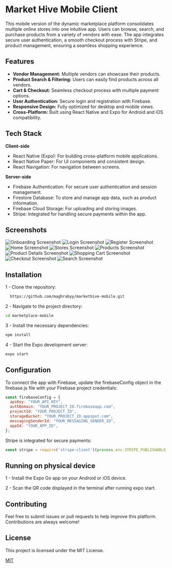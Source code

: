 
# Market Hive Mobile Client

This mobile version of the dynamic marketplace platform consolidates multiple online stores into one intuitive app. Users can browse, search, and purchase products from a variety of vendors with ease. The app integrates secure user authentication, a smooth checkout process with Stripe, and product management, ensuring a seamless shopping experience.
## Features

- **Vendor Management:** Multiple vendors can showcase their products.
- **Product Search & Filtering:** Users can easily find products across all vendors.
- **Cart & Checkout:** Seamless checkout process with multiple payment options.
- **User Authentication:** Secure login and registration with Firebase.
- **Responsive Design:** Fully optimized for desktop and mobile views.
- **Cross-Platform:** Built using React Native and Expo for Android and iOS compatibility.

## Tech Stack
  
**Client-side**

- React Native (Expo): For building cross-platform mobile applications.
- React Native Paper: For UI components and consistent design.
- React Navigation: For navigation between screens.

**Server-side**

- Firebase Authentication: For secure user authentication and session management.
- Firestore Database: To store and manage app data, such as product information.
- Firebase Cloud Storage: For uploading and storing images.
- Stripe: Integrated for handling secure payments within the app.
## Screenshots

![Onboarding Screenshot](screenshots/onboarding_screen.jpeg)
![Login Screenshot](screenshots/login_screen.jpeg)
![Register Screenshot](screenshots/register_screen.jpeg)
![Home Screenshot](screenshots/home_screen.jpeg)
![Stores Screenshot](screenshots/stores_screen.jpeg)
![Products Screenshot](screenshots/products_screen.jpeg)
![Product Details Screenshot](screenshots/product_detail_screen.jpeg)
![Shopping Cart Screenshot](screenshots/shopping_cart_screen.jpeg)
![Checkout Screenshot](screenshots/checkout_screen.jpeg)
![Search Screenshot](screenshots/search_screen.jpeg)

## Installation

1 - Clone the repository:

```bash
  https://github.com/maghrabyy/markethive-mobile.git
```
2 - Navigate to the project directory:

```bash
cd marketplace-mobile
```

3 - Install the necessary dependencies:

```bash
npm install
```

4 - Start the Expo development server:

```bash
expo start
```
    
## Configuration

To connect the app with Firebase, update the firebaseConfig object in the firebase.js file with your Firebase project credentials:

```js
const firebaseConfig = {
  apiKey: "YOUR_API_KEY",
  authDomain: "YOUR_PROJECT_ID.firebaseapp.com",
  projectId: "YOUR_PROJECT_ID",
  storageBucket: "YOUR_PROJECT_ID.appspot.com",
  messagingSenderId: "YOUR_MESSAGING_SENDER_ID",
  appId: "YOUR_APP_ID",
};

```

Stripe is integrated for secure payments:
 ```js
 const stripe = require('stripe-client')(process.env.STRIPE_PUBLISHABLE_KEY);

 ```
## Running on physical device

1 - Install the Expo Go app on your Android or iOS device.

2 - Scan the QR code displayed in the terminal after running expo start.


## Contributing

Feel free to submit issues or pull requests to help improve this platform. Contributions are always welcome!




## License
This project is licensed under the MIT License.


[MIT](https://choosealicense.com/licenses/mit/)
